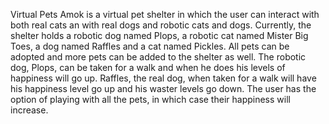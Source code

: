 Virtual Pets Amok is a virtual pet shelter in which the user can interact with both real cats an with real dogs and robotic cats
 and dogs. Currently, the shelter holds a robotic dog named Plops, a robotic cat named Mister Big Toes, a dog named
 Raffles and a cat named Pickles. All pets can be adopted and more pets can be added to the shelter as well. The robotic dog,
 Plops, can be taken for a walk and when he does his levels of happiness will go up. Raffles, the real dog, when taken for a
 walk will have his happiness level go up and his waster levels go down. The user has the option of playing with all the pets, in
 which case their happiness will increase.
  